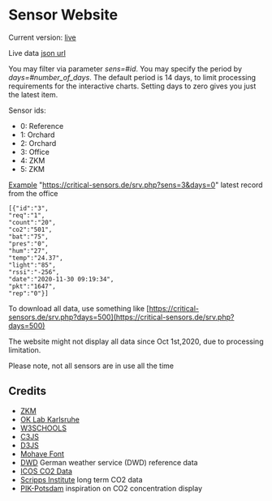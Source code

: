 # Sensor Website
Current version: [live](https://critical-sensors.de/) 

Live data [json url](https://critical-sensors.de/srv.php) 

You may filter via parameter *sens=#id*. 
You may specify the period by *days=#number_of_days*. The default period is 14 days, 
to limit processing requirements for the interactive charts. Setting days to zero gives you just the latest item.

Sensor ids: 

  * 0: Reference 
  * 1: Orchard 
  * 2: Orchard 
  * 3: Office
  * 4: ZKM
  * 5: ZKM

[Example](https://critical-sensors.de/srv.php?sens=3&days=0) "https://critical-sensors.de/srv.php?sens=3&days=0" latest record from the office 

```
[{"id":"3",
"req":"1",
"count":"20",
"co2":"501",
"bat":"75",
"pres":"0",
"hum":"27",
"temp":"24.37",
"light":"85",
"rssi":"-256",
"date":"2020-11-30 09:19:34",
"pkt":"1647",
"rep":"0"}]
```

To download all data, use something like [https://critical-sensors.de/srv.php?days=500](https://critical-sensors.de/srv.php?days=500)

The website might not display all data since Oct 1st,2020, due to processing limitation. 

Please note, not all sensors are in use all the time



## Credits 
  * [ZKM](https://zkm.de/de)
  * [OK Lab Karlsruhe](https://ok-lab-karlsruhe.de/)
  * [W3SCHOOLS](https://www.w3schools.com/)
  * [C3JS](https://c3js.org/)
  * [D3JS](https://d3js.org/)
  * [Mohave Font](https://github.com/tokotype/Mohave-Typefaces)
  * [DWD](https://www.dwd.de/DE/leistungen/opendata/opendata.html) German weather service (DWD) reference data
  * [ICOS CO2 Data](https://meta.icos-cp.eu/objects/eJgeOxzxyrBCVW4Xnjr5-WFj)
  * [Scripps Institute](https://scrippsco2.ucsd.edu/data/atmospheric_co2/icecore_merged_products.html) long term CO2 data
  * [PIK-Potsdam](https://www.pik-potsdam.de/de/aktuelles/nachrichten/neue-interaktive-klimagrafiken) inspiration on CO2 concentration display
